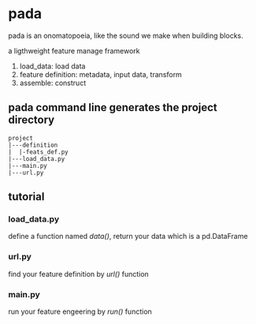 # pada

pada is an onomatopoeia, like the sound we make when building blocks.

a ligthweight feature manage framework

1. load_data: load data
2. feature definition: metadata, input data, transform
3. assemble: construct


## pada command line generates the project directory

```
project
|---definition
|  |-feats_def.py
|---load_data.py
|---main.py
|---url.py    
```

## tutorial

### load_data.py
define a function named *data()*, return your data which is a pd.DataFrame

### url.py
find your feature definition by *url()* function

### main.py
run your feature engeering by *run()* function

